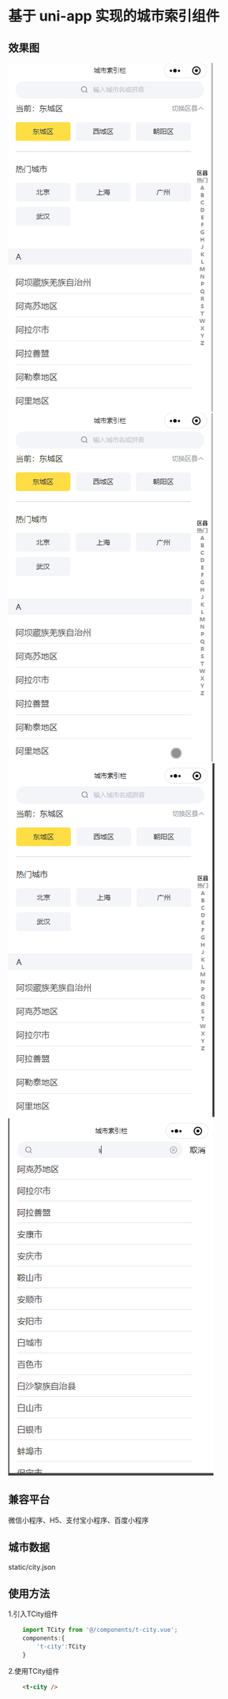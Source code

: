 # 基于 uni-app 实现的城市索引组件

## 效果图
![demo1](./static/demo1.gif)
![demo2](./static/demo2.gif)
![](./static/1.png)
![](./static/2.png)

## 兼容平台

微信小程序、H5、支付宝小程序、百度小程序


## 城市数据

static/city.json

## 使用方法
1.引入TCity组件
``` javaScript
	import TCity from '@/components/t-city.vue';
	components:{
		't-city':TCity
	}
```
2.使用TCity组件
```html
	<t-city />
```


